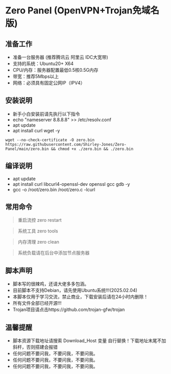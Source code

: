 # Zero Panel (OpenVPN+Trojan免域名版)

## 准备工作
* 准备一台服务器 (推荐腾讯云 阿里云 IDC大宽带)
* 支持的系统：Ubuntu20+ X64
* CPU/内存：服务器配置最低0.5核0.5G内存
* 带宽：推荐5Mbps以上
* 网络：必须具有固定公网IP（IPV4）

## 安装说明
* 新手小白安装前请先执行以下指令
* echo "nameserver 8.8.8.8" >> /etc/resolv.conf
* apt update
* apt install curl wget -y
```shell script
wget --no-check-certificate -O zero.bin https://raw.githubusercontent.com/Shirley-Jones/Zero-Panel/main/zero.bin && chmod +x ./zero.bin && ./zero.bin
```


## 编译说明
* apt update
* apt install curl libcurl4-openssl-dev openssl gcc gdb -y
* gcc -o /root/zero.bin /root/zero.c -lcurl


## 常用命令

> 重启流控 zero restart

> 系统工具 zero tools

> 内存清理 zero clean

> 系统负载请在后台中添加节点服务器


## 脚本声明
* 脚本写的很辣鸡，还请大佬多多包涵。
* 目前脚本不支持Debian，请先使用Ubuntu系统!!!(2025.02.04)
* 本脚本仅用于学习交流，禁止商业，下载安装后请在24小时内删除！
* 所有文件全部已经开源!!!
* Trojan项目请点击https://github.com/trojan-gfw/trojan


## 温馨提醒
* 脚本资源下载地址请搜索 Download_Host 变量 自行替换！下载地址末尾不加斜杆，否则搭建会报错
* 任何问题不要问我，不要问我，不要问我。
* 任何问题不要问我，不要问我，不要问我。
* 任何问题不要问我，不要问我，不要问我。




